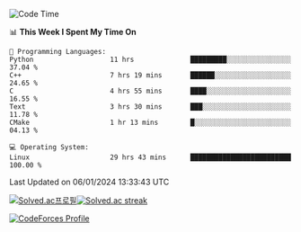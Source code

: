 
<!--START_SECTION:waka-->
![Code Time](http://img.shields.io/badge/Code%20Time-3%2C123%20hrs%207%20mins-blue)

📊 **This Week I Spent My Time On** 

```text
💬 Programming Languages: 
Python                   11 hrs              █████████░░░░░░░░░░░░░░░░   37.04 % 
C++                      7 hrs 19 mins       ██████░░░░░░░░░░░░░░░░░░░   24.65 % 
C                        4 hrs 55 mins       ████░░░░░░░░░░░░░░░░░░░░░   16.55 % 
Text                     3 hrs 30 mins       ███░░░░░░░░░░░░░░░░░░░░░░   11.78 % 
CMake                    1 hr 13 mins        █░░░░░░░░░░░░░░░░░░░░░░░░   04.13 % 

💻 Operating System: 
Linux                    29 hrs 43 mins      █████████████████████████   100.00 % 
```


 Last Updated on 06/01/2024 13:33:43 UTC
<!--END_SECTION:waka-->


[![Solved.ac프로필](http://mazassumnida.wtf/api/generate_badge?boj=hckim96)](https://solved.ac/hckim96)[![Solved.ac streak](http://mazandi.herokuapp.com/api?handle=hckim96&theme=dark)](https://solved.ac/hckim96)


[![CodeForces Profile](https://cf.leed.at?id=hckim96)](https://codeforces.com/profile/hckim96)


